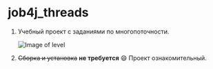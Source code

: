 # job4j_threads
1. Учебный проект с заданиями по многопоточности.

   ![Image of level](/images/Image1.png)

2. ~~Сборка и установка~~ **не требуется** :smile: Проект ознакомительный.